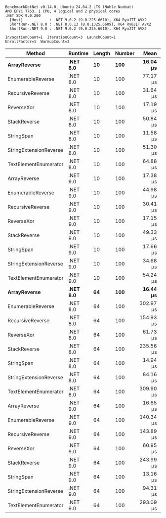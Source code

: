```

BenchmarkDotNet v0.14.0, Ubuntu 24.04.2 LTS (Noble Numbat)
AMD EPYC 7763, 1 CPU, 4 logical and 2 physical cores
.NET SDK 9.0.200
  [Host]            : .NET 9.0.2 (9.0.225.6610), X64 RyuJIT AVX2
  ShortRun-.NET 8.0 : .NET 8.0.13 (8.0.1325.6609), X64 RyuJIT AVX2
  ShortRun-.NET 9.0 : .NET 9.0.2 (9.0.225.6610), X64 RyuJIT AVX2

InvocationCount=1  IterationCount=3  LaunchCount=1  
UnrollFactor=1  WarmupCount=3  

```
| Method                 | Runtime  | Length | Number | Mean      | Error     | StdDev    | Median     | Min        | Max       | Allocated |
|----------------------- |--------- |------- |------- |----------:|----------:|----------:|-----------:|-----------:|----------:|----------:|
| **ArrayReverse**           | **.NET 8.0** | **10**     | **100**    |  **16.04 μs** | **177.01 μs** |  **9.703 μs** |  **10.460 μs** |  **10.409 μs** |  **27.24 μs** |  **10.09 KB** |
| EnumerableReverse      | .NET 8.0 | 10     | 100    |  77.17 μs | 218.72 μs | 11.989 μs |  77.415 μs |  65.053 μs |  89.03 μs |  25.72 KB |
| RecursiveReverse       | .NET 8.0 | 10     | 100    |  31.64 μs | 256.18 μs | 14.042 μs |  25.647 μs |  21.580 μs |  47.68 μs |  33.53 KB |
| ReverseXor             | .NET 8.0 | 10     | 100    |  17.19 μs | 155.85 μs |  8.542 μs |  14.607 μs |  10.229 μs |  26.72 μs |  10.09 KB |
| StackReverse           | .NET 8.0 | 10     | 100    |  50.84 μs | 236.55 μs | 12.966 μs |  43.391 μs |  43.322 μs |  65.81 μs |  31.19 KB |
| StringSpan             | .NET 8.0 | 10     | 100    |  11.58 μs | 156.25 μs |  8.565 μs |   6.763 μs |   6.513 μs |  21.47 μs |   5.41 KB |
| StringExtensionReverse | .NET 8.0 | 10     | 100    |  51.30 μs | 287.44 μs | 15.756 μs |  43.471 μs |  40.996 μs |  69.44 μs |  28.84 KB |
| TextElementEnumerator  | .NET 8.0 | 10     | 100    |  64.88 μs | 129.13 μs |  7.078 μs |  62.682 μs |  59.155 μs |  72.79 μs |  10.09 KB |
| ArrayReverse           | .NET 9.0 | 10     | 100    |  17.38 μs | 282.06 μs | 15.461 μs |  10.840 μs |   6.262 μs |  35.03 μs |  10.09 KB |
| EnumerableReverse      | .NET 9.0 | 10     | 100    |  44.98 μs |  91.23 μs |  5.001 μs |  43.402 μs |  40.967 μs |  50.59 μs |  17.91 KB |
| RecursiveReverse       | .NET 9.0 | 10     | 100    |  30.41 μs | 255.58 μs | 14.009 μs |  24.736 μs |  20.127 μs |  46.37 μs |  33.53 KB |
| ReverseXor             | .NET 9.0 | 10     | 100    |  17.15 μs | 158.84 μs |  8.707 μs |  14.171 μs |  10.324 μs |  26.95 μs |  10.09 KB |
| StackReverse           | .NET 9.0 | 10     | 100    |  49.33 μs | 260.08 μs | 14.256 μs |  41.156 μs |  41.046 μs |  65.79 μs |  31.19 KB |
| StringSpan             | .NET 9.0 | 10     | 100    |  17.66 μs | 363.81 μs | 19.942 μs |   6.281 μs |   6.011 μs |  40.69 μs |   5.41 KB |
| StringExtensionReverse | .NET 9.0 | 10     | 100    |  34.68 μs | 142.59 μs |  7.816 μs |  32.941 μs |  27.882 μs |  43.22 μs |  17.63 KB |
| TextElementEnumerator  | .NET 9.0 | 10     | 100    |  54.24 μs |  69.18 μs |  3.792 μs |  54.978 μs |  50.129 μs |  57.60 μs |  10.09 KB |
| **ArrayReverse**           | **.NET 8.0** | **64**     | **100**    |  **16.44 μs** | **269.27 μs** | **14.759 μs** |   **8.075 μs** |   **7.764 μs** |  **33.48 μs** |  **30.41 KB** |
| EnumerableReverse      | .NET 8.0 | 64     | 100    | 302.97 μs | 253.25 μs | 13.882 μs | 298.439 μs | 291.927 μs | 318.56 μs |  59.31 KB |
| RecursiveReverse       | .NET 8.0 | 64     | 100    | 154.93 μs | 106.11 μs |  5.816 μs | 153.997 μs | 149.630 μs | 161.15 μs | 560.88 KB |
| ReverseXor             | .NET 8.0 | 64     | 100    |  61.73 μs | 208.01 μs | 11.402 μs |  60.163 μs |  51.186 μs |  73.83 μs |  30.41 KB |
| StackReverse           | .NET 8.0 | 64     | 100    | 235.56 μs | 532.83 μs | 29.206 μs | 233.877 μs | 207.237 μs | 265.58 μs |  88.22 KB |
| StringSpan             | .NET 8.0 | 64     | 100    |  14.94 μs | 249.21 μs | 13.660 μs |   7.102 μs |   7.013 μs |  30.72 μs |  15.56 KB |
| StringExtensionReverse | .NET 8.0 | 64     | 100    |  84.16 μs | 511.16 μs | 28.019 μs |  69.811 μs |  66.225 μs | 116.45 μs |  68.69 KB |
| TextElementEnumerator  | .NET 8.0 | 64     | 100    | 309.90 μs | 323.80 μs | 17.749 μs | 319.709 μs | 289.412 μs | 320.58 μs |  20.25 KB |
| ArrayReverse           | .NET 9.0 | 64     | 100    |  16.65 μs | 280.29 μs | 15.364 μs |   7.914 μs |   7.654 μs |  34.39 μs |  30.41 KB |
| EnumerableReverse      | .NET 9.0 | 64     | 100    | 140.34 μs | 522.07 μs | 28.616 μs | 130.544 μs | 117.901 μs | 172.56 μs |  38.22 KB |
| RecursiveReverse       | .NET 9.0 | 64     | 100    | 143.89 μs |  14.99 μs |  0.822 μs | 143.870 μs | 143.078 μs | 144.72 μs | 560.88 KB |
| ReverseXor             | .NET 9.0 | 64     | 100    |  60.95 μs | 215.14 μs | 11.792 μs |  59.090 μs |  50.204 μs |  73.57 μs |  30.41 KB |
| StackReverse           | .NET 9.0 | 64     | 100    | 243.99 μs | 637.43 μs | 34.940 μs | 260.326 μs | 203.870 μs | 267.76 μs |  87.94 KB |
| StringSpan             | .NET 9.0 | 64     | 100    |  13.16 μs | 197.87 μs | 10.846 μs |   6.983 μs |   6.822 μs |  25.69 μs |  15.56 KB |
| StringExtensionReverse | .NET 9.0 | 64     | 100    |  94.31 μs | 192.51 μs | 10.552 μs |  88.526 μs |  87.915 μs | 106.49 μs |  38.22 KB |
| TextElementEnumerator  | .NET 9.0 | 64     | 100    | 293.09 μs | 135.37 μs |  7.420 μs | 295.873 μs | 284.682 μs | 298.72 μs |  20.25 KB |
